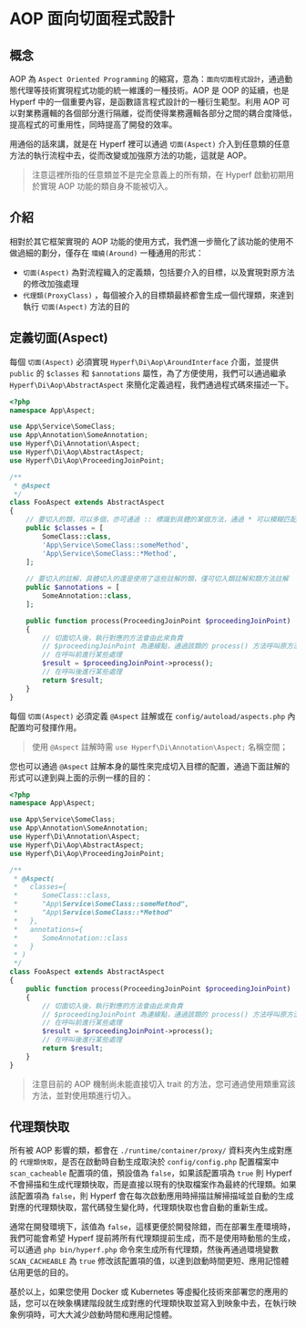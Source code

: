 # AOP 面向切面程式設計

## 概念

AOP 為 `Aspect Oriented Programming` 的縮寫，意為：`面向切面程式設計`，通過動態代理等技術實現程式功能的統一維護的一種技術。AOP 是 OOP 的延續，也是 Hyperf 中的一個重要內容，是函數語言程式設計的一種衍生範型。利用 AOP 可以對業務邏輯的各個部分進行隔離，從而使得業務邏輯各部分之間的耦合度降低，提高程式的可重用性，同時提高了開發的效率。   

用通俗的話來講，就是在 Hyperf 裡可以通過 `切面(Aspect)` 介入到任意類的任意方法的執行流程中去，從而改變或加強原方法的功能，這就是 AOP。

> 注意這裡所指的任意類並不是完全意義上的所有類，在 Hyperf 啟動初期用於實現 AOP 功能的類自身不能被切入。

## 介紹

相對於其它框架實現的 AOP 功能的使用方式，我們進一步簡化了該功能的使用不做過細的劃分，僅存在 `環繞(Around)` 一種通用的形式：

- `切面(Aspect)` 為對流程織入的定義類，包括要介入的目標，以及實現對原方法的修改加強處理
- `代理類(ProxyClass)` ，每個被介入的目標類最終都會生成一個代理類，來達到執行 `切面(Aspect)` 方法的目的

## 定義切面(Aspect)

每個 `切面(Aspect)` 必須實現 `Hyperf\Di\Aop\AroundInterface` 介面，並提供 `public` 的 `$classes` 和 `$annotations` 屬性，為了方便使用，我們可以通過繼承 `Hyperf\Di\Aop\AbstractAspect` 來簡化定義過程，我們通過程式碼來描述一下。

```php
<?php
namespace App\Aspect;

use App\Service\SomeClass;
use App\Annotation\SomeAnnotation;
use Hyperf\Di\Annotation\Aspect;
use Hyperf\Di\Aop\AbstractAspect;
use Hyperf\Di\Aop\ProceedingJoinPoint;

/**
 * @Aspect
 */
class FooAspect extends AbstractAspect
{
    // 要切入的類，可以多個，亦可通過 :: 標識到具體的某個方法，通過 * 可以模糊匹配
    public $classes = [
        SomeClass::class,
        'App\Service\SomeClass::someMethod',
        'App\Service\SomeClass::*Method',
    ];
    
    // 要切入的註解，具體切入的還是使用了這些註解的類，僅可切入類註解和類方法註解
    public $annotations = [
        SomeAnnotation::class,
    ];

    public function process(ProceedingJoinPoint $proceedingJoinPoint)
    {
        // 切面切入後，執行對應的方法會由此來負責
        // $proceedingJoinPoint 為連線點，通過該類的 process() 方法呼叫原方法並獲得結果
        // 在呼叫前進行某些處理
        $result = $proceedingJoinPoint->process();
        // 在呼叫後進行某些處理
        return $result;
    }
}
```

每個 `切面(Aspect)` 必須定義 `@Aspect` 註解或在 `config/autoload/aspects.php` 內配置均可發揮作用。

> 使用 `@Aspect` 註解時需 `use Hyperf\Di\Annotation\Aspect;` 名稱空間；  

您也可以通過 `@Aspect` 註解本身的屬性來完成切入目標的配置，通過下面註解的形式可以達到與上面的示例一樣的目的：

```php
<?php
namespace App\Aspect;

use App\Service\SomeClass;
use App\Annotation\SomeAnnotation;
use Hyperf\Di\Annotation\Aspect;
use Hyperf\Di\Aop\AbstractAspect;
use Hyperf\Di\Aop\ProceedingJoinPoint;

/**
 * @Aspect(
 *   classes={
 *      SomeClass::class,
 *      "App\Service\SomeClass::someMethod",
 *      "App\Service\SomeClass::*Method"
 *   },
 *   annotations={
 *      SomeAnnotation::class
 *   }
 * )
 */
class FooAspect extends AbstractAspect
{
    public function process(ProceedingJoinPoint $proceedingJoinPoint)
    {
        // 切面切入後，執行對應的方法會由此來負責
        // $proceedingJoinPoint 為連線點，通過該類的 process() 方法呼叫原方法並獲得結果
        // 在呼叫前進行某些處理
        $result = $proceedingJoinPoint->process();
        // 在呼叫後進行某些處理
        return $result;
    }
}
```

> 注意目前的 AOP 機制尚未能直接切入 trait 的方法，您可通過使用類重寫該方法，並對使用類進行切入。

## 代理類快取

所有被 AOP 影響的類，都會在 `./runtime/container/proxy/` 資料夾內生成對應的 `代理類快取`，是否在啟動時自動生成取決於 `config/config.php` 配置檔案中 `scan_cacheable` 配置項的值，預設值為 `false`，如果該配置項為 `true` 則 Hyperf 不會掃描和生成代理類快取，而是直接以現有的快取檔案作為最終的代理類。如果該配置項為 `false`，則 Hyperf 會在每次啟動應用時掃描註解掃描域並自動的生成對應的代理類快取，當代碼發生變化時，代理類快取也會自動的重新生成。

通常在開發環境下，該值為 `false`，這樣更便於開發除錯，而在部署生產環境時，我們可能會希望 Hyperf 提前將所有代理類提前生成，而不是使用時動態的生成，可以通過 `php bin/hyperf.php` 命令來生成所有代理類，然後再通過環境變數 `SCAN_CACHEABLE` 為 `true` 修改該配置項的值，以達到啟動時間更短、應用記憶體佔用更低的目的。   

基於以上，如果您使用 Docker 或 Kubernetes 等虛擬化技術來部署您的應用的話，您可以在映象構建階段就生成對應的代理類快取並寫入到映象中去，在執行映象例項時，可大大減少啟動時間和應用記憶體。
